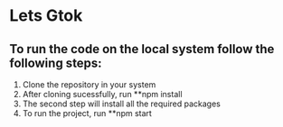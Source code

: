 # Lets Gtok

## To run the code on the local system follow the following steps:
1) Clone the repository in your system
2) After cloning sucessfully, run **npm install
3) The second step will install all the required packages
4) To run the project, run **npm start
